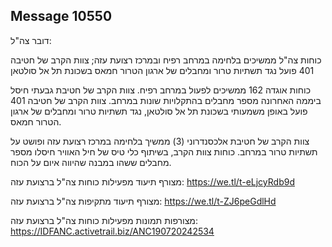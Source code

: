 ## Message 10550

דובר צה"ל: 

כוחות צה"ל ממשיכים בלחימה במרחב רפיח ובמרכז רצועת עזה; צוות הקרב של חטיבה 401 פועל נגד תשתיות טרור ומחבלים של ארגון הטרור חמאס בשכונת תל אל סולטאן

כוחות אוגדה 162 ממשיכים לפעול במרחב רפיח. צוות הקרב של חטיבת גבעתי חיסל ביממה האחרונה מספר מחבלים בהתקלויות שונות במרחב.
צוות הקרב של חטיבה 401 פועל באופן משמעותי בשכונת תל אל סולטאן, נגד תשתיות טרור ומחבלים של ארגון הטרור חמאס.

צוות הקרב של חטיבת אלכסנדרוני (3) ממשיך בלחימה במרכז רצועת עזה ופושט על תשתיות טרור במרחב. 
כוחות צוות הקרב, בשיתוף כלי טיס של חיל האוויר חיסלו מספר מחבלים ששהו במבנה שהיווה איום על הכוח.

מצורף תיעוד מפעילות כוחות צה"ל ברצועת עזה: https://we.tl/t-eLjcyRdb9d

מצורף תיעוד מתקיפות צה"ל ברצועת עזה: https://we.tl/t-ZJ6peGdlHd

מצורפות תמונות מפעילות כוחות צה"ל ברצועת עזה: https://IDFANC.activetrail.biz/ANC190720242534

